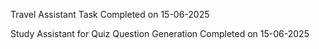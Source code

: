 Travel Assistant Task Completed on 15-06-2025

Study Assistant for Quiz Question Generation Completed on 15-06-2025
